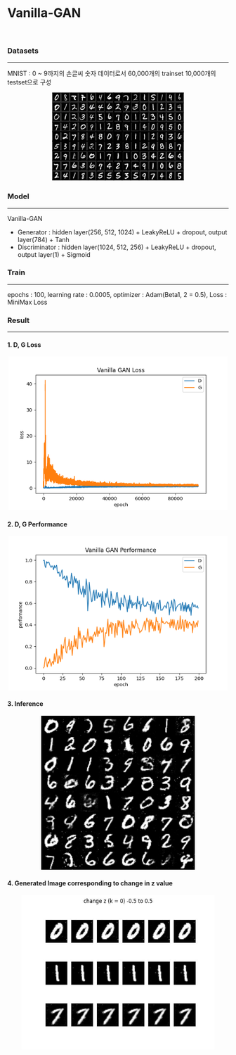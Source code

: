 # Vanilla-GAN
<br/>

### Datasets
-------------------
MNIST : 0 ~ 9까지의 손글씨 숫자 데이터로서 60,000개의 trainset 10,000개의 testset으로 구성
<p align="center">
  <img src="./result/MNIST.webp" width="300" height="200"/>
</p>

### Model
-------------------
Vanilla-GAN
- Generator      : hidden layer(256, 512, 1024) + LeakyReLU + dropout, output layer(784) + Tanh
- Discriminator  : hidden layer(1024, 512, 256) + LeakyReLU + dropout, output layer(1) + Sigmoid

### Train
-------------------
epochs : 100, learning rate : 0.0005, optimizer : Adam(Beta1, 2 = 0.5), Loss : MiniMax Loss
<br/>

### Result
-------------------
#### 1. D, G Loss
<p align="center">
  <img src="./result/result2.png" width="500" height="350"/>
</p>

#### 2. D, G Performance
<p align="center">
  <img src="./result/result1.png" width="500" height="350"/>
</p>

#### 3. Inference
<p align="center">
  <img src="./result/out.gif" width="350" height="350"/>
</p>

#### 4. Generated Image corresponding to change in z value
<p align="center">
  <img src="./result/out2.gif" width="440" height="350"/>
</p>
